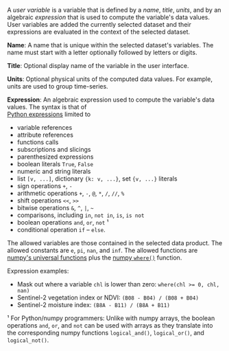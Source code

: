 A _user variable_ is a variable that is defined by a _name_, _title_, _units_, 
and by an algebraic _expression_ that is used to compute the variable's data 
values. User variables are added the currently selected dataset and their
expressions are evaluated in the context of the selected dataset.

**Name**: A name that is unique within the selected dataset's variables.
The name must start with a letter optionally followed by letters or digits. 

**Title**: Optional display name of the variable in the user interface.

**Units**: Optional physical units of the computed data values.
For example, units are used to group time-series.

**Expression**: An algebraic expression used to compute the variable's data
values. The syntax is that of  
[Python expressions](https://docs.python.org/3/reference/expressions.html)
limited to 
- variable references
- attribute references
- functions calls 
- subscriptions and slicings
- parenthesized expressions
- boolean literals `True`, `False`
- numeric and string literals
- list `[v, ...]`, dictionary `{k: v, ...}`, set `{v, ...}` literals
- sign operations  `+`, `-`
- arithmetic operations `+`, `-`, `@`, `*`, `/`, `//`, `%`
- shift operations `<<`, `>>`
- bitwise operations `&`, `^`, `|`, `~`
- comparisons, including `in`, `not in`, `is`, `is not`
- boolean operations `and`, `or`, `not` ¹
- conditional operation `if` – `else`.

The allowed variables are those contained in the selected data product.
The allowed constants are `e`, `pi`, `nan`, and `inf`.
The allowed functions are 
[numpy's universal functions](https://numpy.org/doc/stable/reference/ufuncs.html#math-operations)
plus the 
[numpy `where()`](https://numpy.org/doc/stable/reference/generated/numpy.where.html#numpy-where) 
function.

Expression examples:

- Mask out where a variable `chl` is lower than zero: `where(chl >= 0, chl, nan)`
- Sentinel-2 vegetation index or NDVI: `(B08 - B04) / (B08 + B04)`
- Sentinel-2 moisture index: `(B8A - B11) / (B8A + B11)`


¹ For Python/numpy programmers: Unlike with numpy arrays, the boolean operations 
`and`, `or`, and `not` can be used with arrays as they translate into the
corresponding numpy functions `logical_and()`, `logical_or()`, and `logical_not()`.
